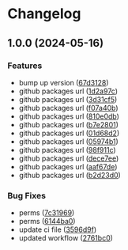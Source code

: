 # Changelog

## 1.0.0 (2024-05-16)


### Features

* bump up version ([67d3128](https://github.com/dvsa/vol-api-calls/commit/67d3128c7b08200a3de3515c4f1f9eb0af4df1a7))
* github packages url ([1d2a97c](https://github.com/dvsa/vol-api-calls/commit/1d2a97ce0a75d331ccb67c14b7caa595b87fee9b))
* github packages url ([3d31cf5](https://github.com/dvsa/vol-api-calls/commit/3d31cf532070d023eb2a15aa3074057172210c8e))
* github packages url ([f07a40b](https://github.com/dvsa/vol-api-calls/commit/f07a40b04a8284394f93fca975ec1035827eb0a4))
* github packages url ([810e0db](https://github.com/dvsa/vol-api-calls/commit/810e0dbc58e147add5005f3fc26c32646aef1f5a))
* github packages url ([b7e2801](https://github.com/dvsa/vol-api-calls/commit/b7e2801cd2e741858db987be6482392bb8ea826d))
* github packages url ([01d68d2](https://github.com/dvsa/vol-api-calls/commit/01d68d2f77f3d9e7d8c818d413369d8bcedfee17))
* github packages url ([05974b1](https://github.com/dvsa/vol-api-calls/commit/05974b1639e5656ce76dc0e0c371acb48a651b2c))
* github packages url ([98f911c](https://github.com/dvsa/vol-api-calls/commit/98f911c7404e2edd5222330a9a0929cad5c817a8))
* github packages url ([dece7ee](https://github.com/dvsa/vol-api-calls/commit/dece7ee2b25698239d507bf2bfaeb0d5c2888f28))
* github packages url ([aaf67de](https://github.com/dvsa/vol-api-calls/commit/aaf67dee4fb03e3e3af01208491fffa3c7791e02))
* github packages url ([b2d23d0](https://github.com/dvsa/vol-api-calls/commit/b2d23d0d628eaa63ab8d1cd997048bf29ca9fd67))


### Bug Fixes

* perms ([7c31969](https://github.com/dvsa/vol-api-calls/commit/7c319694ebfea135f9f5fa19d3dfa5bcd695e5d4))
* perms ([6144ba0](https://github.com/dvsa/vol-api-calls/commit/6144ba09bb57b0e00ce0b3a3219d258baf143a96))
* update ci file ([3596d9f](https://github.com/dvsa/vol-api-calls/commit/3596d9f917f90b2c73df2d0175dca3bcbd6c82d4))
* updated workflow ([2761bc0](https://github.com/dvsa/vol-api-calls/commit/2761bc032b0647afae5ea761b0dd37edf575823e))
